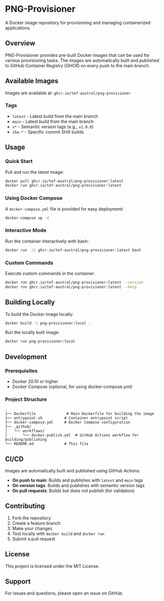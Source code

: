 # PNG-Provisioner

A Docker image repository for provisioning and managing containerized applications.

## Overview

PNG-Provisioner provides pre-built Docker images that can be used for various provisioning tasks. The images are automatically built and published to GitHub Container Registry (GHCR) on every push to the main branch.

## Available Images

Images are available at: `ghcr.io/tef-austral/png-provisioner`

### Tags

- `latest` - Latest build from the main branch
- `main` - Latest build from the main branch
- `v*` - Semantic version tags (e.g., `v1.0.0`)
- `sha-*` - Specific commit SHA builds

## Usage

### Quick Start

Pull and run the latest image:

```bash
docker pull ghcr.io/tef-austral/png-provisioner:latest
docker run ghcr.io/tef-austral/png-provisioner:latest
```

### Using Docker Compose

A `docker-compose.yml` file is provided for easy deployment:

```bash
docker-compose up -d
```

### Interactive Mode

Run the container interactively with bash:

```bash
docker run -it ghcr.io/tef-austral/png-provisioner:latest bash
```

### Custom Commands

Execute custom commands in the container:

```bash
docker run ghcr.io/tef-austral/png-provisioner:latest --version
docker run ghcr.io/tef-austral/png-provisioner:latest --help
```

## Building Locally

To build the Docker image locally:

```bash
docker build -t png-provisioner:local .
```

Run the locally built image:

```bash
docker run png-provisioner:local
```

## Development

### Prerequisites

- Docker 20.10 or higher
- Docker Compose (optional, for using docker-compose.yml)

### Project Structure

```
.
├── Dockerfile              # Main Dockerfile for building the image
├── entrypoint.sh          # Container entrypoint script
├── docker-compose.yml     # Docker Compose configuration
├── .github/
│   └── workflows/
│       └── docker-publish.yml  # GitHub Actions workflow for building/publishing
└── README.md              # This file
```

## CI/CD

Images are automatically built and published using GitHub Actions:

- **On push to main**: Builds and publishes with `latest` and `main` tags
- **On version tags**: Builds and publishes with semantic version tags
- **On pull requests**: Builds but does not publish (for validation)

## Contributing

1. Fork the repository
2. Create a feature branch
3. Make your changes
4. Test locally with `docker build` and `docker run`
5. Submit a pull request

## License

This project is licensed under the MIT License.

## Support

For issues and questions, please open an issue on GitHub.